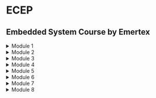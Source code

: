 # ECEP
## Embedded System Course by Emertex

<details><summary> Module 1 </summary> 
<a href="https://github.com/RanitPradhan/ECEP/blob/master/Modules/Module-1.md"><B>Linux Systems</B></a>
</details>
<details><summary> Module 2 </summary> 
<B> Advanced C </B>
</details>
<details><summary> Module 3 </summary>
<B> Data structures and Logic analysis </B> 
</details>
<details><summary> Module 4 </summary> 
<B> Linux Internals & Networking </B>
</details>
<details><summary> Module 5 </summary> 
<B> Micro controllers </B>
</details>
<details><summary> Module 6 </summary> 
<B> Embedded Linux on ARM </B>
</details>
<details><summary> Module 7 </summary> 
<B> C++ Programming </B>
</details>
<details><summary> Module 8 </summary>
<B> Qt Programmingking </B>
</details>
